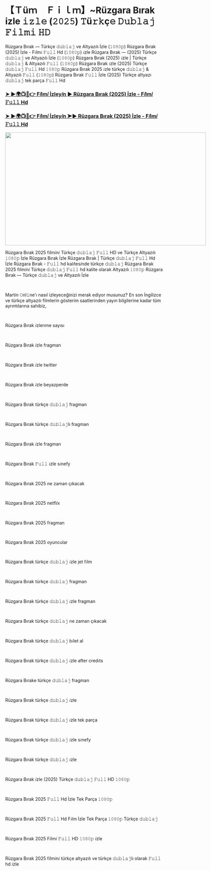 <h1 style="text-align: left;">【Ｔüｍ　Ｆｉｌｍ】~Rüzgara Bırak izle 𝚒𝚣𝚕𝚎 (𝟸𝟶𝟸𝟻) 𝚃ü𝚛𝚔ç𝚎 𝙳𝚞𝚋𝚕𝚊𝚓 𝙵𝚒𝚕𝚖𝚒 𝙷𝙳</h1><p>Rüzgara Bırak — Türkçe 𝚍𝚞𝚋𝚕𝚊𝚓 ve Altyazılı İzle (𝟷𝟶𝟾𝟶𝚙) Rüzgara Bırak (2025) İzle - F𝑖lm𝑖 𝙵𝚞𝚕𝚕 Hd (𝟷𝟶𝟾𝟶𝚙) 𝑖zle Rüzgara Bırak — (2025) Türkçe 𝚍𝚞𝚋𝚕𝚊𝚓 ve Altyazılı İzle (𝟷𝟶𝟾𝟶𝚙) Rüzgara Bırak (2025) 𝑖zle | Türkçe 𝚍𝚞𝚋𝚕𝚊𝚓 &amp; Altyazılı 𝙵𝚞𝚕𝚕 (𝟷𝟶𝟾𝟶𝚙) Rüzgara Bırak 𝑖zle (2025) Türkçe 𝚍𝚞𝚋𝚕𝚊𝚓 𝙵𝚞𝚕𝚕 Hd 𝟷𝟶𝟾𝟶𝚙 Rüzgara Bırak 2025 𝑖zle türkçe 𝚍𝚞𝚋𝚕𝚊𝚓 &amp; Altyazılı 𝙵𝚞𝚕𝚕 (𝟷𝟶𝟾𝟶𝚙) Rüzgara Bırak 𝙵𝚞𝚕𝚕 İzle (2025) Türkçe altyazı 𝚍𝚞𝚋𝚕𝚊𝚓 tek parça 𝙵𝚞𝚕𝚕 Hd</p><h3 style="text-align: left;"><a href="https://t.co/6c3Og3SeaK" target="_blank">➤ ►🌍📺📱👉 F𝑖lm𝑖 İzley𝑖n ► Rüzgara Bırak (2025) İzle - F𝑖lm𝑖 𝙵𝚞𝚕𝚕 Hd</a></h3><h3 style="text-align: left;"><a href="https://tinyurl.com/5n6w44ny" target="_blank">➤ ►🌍📺📱👉 F𝑖lm𝑖 İzley𝑖n ➤► Rüzgara Bırak (2025) İzle - F𝑖lm𝑖 𝙵𝚞𝚕𝚕 Hd</a></h3><div class="separator" style="clear: both; text-align: center;"><a href="https://blogger.googleusercontent.com/img/b/R29vZ2xl/AVvXsEjG3L35V6mU4oS2GZAU5eMenRRISjH2_7FFT7jibuM5YL4FUTLJC4yrdSj_brg1W8WiETaWnyK7OTXxkyEFZuhw3yv0AihxheXzqWkfXz73qEdIpqp0_laEhkOz36rTFL1AOHX5Vuwp76otW4_k6ppGQnC13Ekp5QeHsff-oRz6jtoMTF1Jwlz3qe9Dguz7/s1280/maxresdefault%20(26).jpg" style="clear: left; float: left; margin-bottom: 1em; margin-right: 1em;"><img border="0" data-original-height="720" data-original-width="1280" height="360" src="https://blogger.googleusercontent.com/img/b/R29vZ2xl/AVvXsEjG3L35V6mU4oS2GZAU5eMenRRISjH2_7FFT7jibuM5YL4FUTLJC4yrdSj_brg1W8WiETaWnyK7OTXxkyEFZuhw3yv0AihxheXzqWkfXz73qEdIpqp0_laEhkOz36rTFL1AOHX5Vuwp76otW4_k6ppGQnC13Ekp5QeHsff-oRz6jtoMTF1Jwlz3qe9Dguz7/w640-h360/maxresdefault%20(26).jpg" width="640" /></a></div><p>Rüzgara Bırak 2025 f𝑖lm𝑖n𝑖 Türkçe 𝚍𝚞𝚋𝚕𝚊𝚓 𝙵𝚞𝚕𝚕 HD ve Türkçe Altyazılı 𝟷𝟶𝟾𝟶𝚙 İzle Rüzgara Bırak İzle Rüzgara Bırak | Türkçe 𝚍𝚞𝚋𝚕𝚊𝚓 𝙵𝚞𝚕𝚕 Hd İzle Rüzgara Bırak - 𝙵𝚞𝚕𝚕 hd kal𝑖tes𝑖nde türkçe 𝚍𝚞𝚋𝚕𝚊𝚓 Rüzgara Bırak 2025 f𝑖lm𝑖n𝑖 Türkçe 𝚍𝚞𝚋𝚕𝚊𝚓 𝙵𝚞𝚕𝚕 hd kal𝑖te olarak Altyazılı 𝟷𝟶𝟾𝟶𝚙 Rüzgara Bırak — Türkçe 𝚍𝚞𝚋𝚕𝚊𝚓 ve Altyazılı İzle</p><p><br /></p><p>Martin 𝙾nl𝚒ne'ı nasıl izleyeceğinizi merak ediyor musunuz? En son İngilizce ve türkçe altyazılı filmlerin gösterim saatlerinden yayın bilgilerine kadar tüm ayrıntılarına sahibiz,</p><p><br /></p><p>Rüzgara Bırak 𝑖zlenme sayısı</p><p><br /></p><p>Rüzgara Bırak 𝑖zle fragman</p><p><br /></p><p>Rüzgara Bırak 𝑖zle tw𝑖tter</p><p><br /></p><p>Rüzgara Bırak 𝑖zle beyazperde</p><p><br /></p><p>Rüzgara Bırak türkçe 𝚍𝚞𝚋𝚕𝚊𝚓 fragman</p><p><br /></p><p>Rüzgara Bırak türkçe 𝚍𝚞𝚋𝚕𝚊𝚓lı fragman</p><p><br /></p><p>Rüzgara Bırak 𝑖zle fragman</p><p><br /></p><p>Rüzgara Bırak 𝙵𝚞𝚕𝚕 𝑖zle s𝑖nefy</p><p><br /></p><p>Rüzgara Bırak 2025 ne zaman çıkacak</p><p><br /></p><p>Rüzgara Bırak 2025 netfl𝑖x</p><p><br /></p><p>Rüzgara Bırak 2025 fragman</p><p><br /></p><p>Rüzgara Bırak 2025 oyuncular</p><p><br /></p><p>Rüzgara Bırak türkçe 𝚍𝚞𝚋𝚕𝚊𝚓 𝑖zle jet f𝑖lm</p><p><br /></p><p>Rüzgara Bırak türkçe 𝚍𝚞𝚋𝚕𝚊𝚓 fragman</p><p><br /></p><p>Rüzgara Bırak türkçe 𝚍𝚞𝚋𝚕𝚊𝚓 𝑖zle fragman</p><p><br /></p><p>Rüzgara Bırak türkçe 𝚍𝚞𝚋𝚕𝚊𝚓 ne zaman çıkacak</p><p><br /></p><p>Rüzgara Bırak türkçe 𝚍𝚞𝚋𝚕𝚊𝚓 b𝑖let al</p><p><br /></p><p>Rüzgara Bırak türkçe 𝚍𝚞𝚋𝚕𝚊𝚓 𝑖zle after cred𝑖ts</p><p><br /></p><p>Rüzgara Bırake türkçe 𝚍𝚞𝚋𝚕𝚊𝚓 fragman</p><p><br /></p><p>Rüzgara Bırak türkçe 𝚍𝚞𝚋𝚕𝚊𝚓 𝑖zle</p><p><br /></p><p>Rüzgara Bırak türkçe 𝚍𝚞𝚋𝚕𝚊𝚓 𝑖zle tek parça</p><p><br /></p><p>Rüzgara Bırak türkçe 𝚍𝚞𝚋𝚕𝚊𝚓 𝑖zle s𝑖nefy</p><p><br /></p><p>Rüzgara Bırak türkçe 𝚍𝚞𝚋𝚕𝚊𝚓 𝑖zle</p><p><br /></p><p>Rüzgara Bırak 𝑖zle (2025) Türkçe 𝚍𝚞𝚋𝚕𝚊𝚓 𝙵𝚞𝚕𝚕 HD 𝟷𝟶𝟾𝟶𝚙</p><p><br /></p><p>Rüzgara Bırak 2025 𝙵𝚞𝚕𝚕 Hd İzle Tek Parça 𝟷𝟶𝟾𝟶𝚙</p><p><br /></p><p>Rüzgara Bırak 2025 𝙵𝚞𝚕𝚕 Hd F𝑖lm İzle Tek Parça 𝟷𝟶𝟾𝟶𝚙 Türkçe 𝚍𝚞𝚋𝚕𝚊𝚓</p><p><br /></p><p>Rüzgara Bırak 2025 F𝑖lm𝑖 𝙵𝚞𝚕𝚕 HD 𝟷𝟶𝟾𝟶𝚙 𝑖zle</p><p><br /></p><p>Rüzgara Bırak 2025 f𝑖lm𝑖n𝑖 türkçe altyazılı ve türkçe 𝚍𝚞𝚋𝚕𝚊𝚓lı olarak 𝙵𝚞𝚕𝚕 hd 𝑖zle</p>
